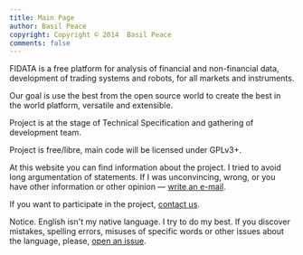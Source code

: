 ```yaml
---
title: Main Page
author: Basil Peace
copyright: Copyright © 2014  Basil Peace
comments: false
---
```


FIDATA is a free platform for analysis of financial and non-financial
data, development of trading systems and robots, for all markets and
instruments.

Our goal is use the best from the open source world to create the best
in the world platform, versatile and extensible.

Project is at the stage of Technical Specification and gathering of
development team.

Project is free/libre, main code will be licensed under GPLv3+.

At this website you can find information about the project. I tried to
avoid long argumentation of statements. If I was unconvincing, wrong, or
you have other information or other opinion —
[write an e-mail](<%= @items["/#{@item[:lang]}/contacts/"].path %>).

If you want to participate in the project,
[contact us](<%= @items["/#{@item[:lang]}/contacts/"].path %>).


Notice. English isn't my native language. I try to do my best. If you
discover mistakes, spelling errors, misuses of specific words or other
issues about the language, please,
[open an issue](https://github.com/FIDATA/fidata.github.io/issues).
